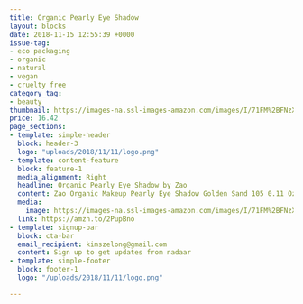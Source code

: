 ```yaml
---
title: Organic Pearly Eye Shadow
layout: blocks
date: 2018-11-15 12:55:39 +0000
issue-tag:
- eco packaging 
- organic
- natural 
- vegan
- cruelty free
category_tag:
- beauty
thumbnail: https://images-na.ssl-images-amazon.com/images/I/71FM%2BFNzX4L._SL1000_.jpg
price: 16.42
page_sections:
- template: simple-header
  block: header-3
  logo: "uploads/2018/11/11/logo.png"
- template: content-feature
  block: feature-1
  media_alignment: Right
  headline: Organic Pearly Eye Shadow by Zao  
  content: Zao Organic Makeup Pearly Eye Shadow Golden Sand 105 0.11 Oz. Refillable packaging. 
  media:
    image: https://images-na.ssl-images-amazon.com/images/I/71FM%2BFNzX4L._SL1000_.jpg
  link: https://amzn.to/2PupBno
- template: signup-bar
  block: cta-bar
  email_recipient: kimszelong@gmail.com
  content: Sign up to get updates from nadaar
- template: simple-footer
  block: footer-1
  logo: "/uploads/2018/11/11/logo.png"

---
```

